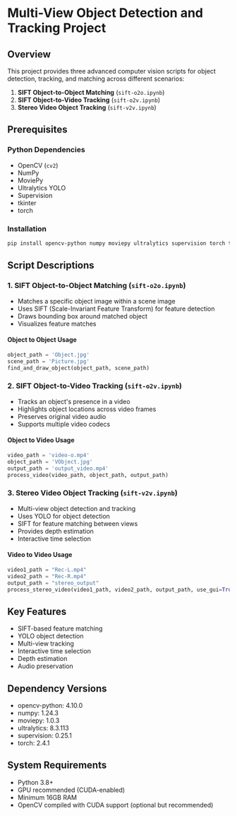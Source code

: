 # Multi-View Object Detection and Tracking Project

## Overview

This project provides three advanced computer vision scripts for object detection, tracking, and matching across different scenarios:

1. **SIFT Object-to-Object Matching** (`sift-o2o.ipynb`)
2. **SIFT Object-to-Video Tracking** (`sift-o2v.ipynb`)
3. **Stereo Video Object Tracking** (`sift-v2v.ipynb`)

## Prerequisites

### Python Dependencies

- OpenCV (`cv2`)
- NumPy
- MoviePy
- Ultralytics YOLO
- Supervision
- tkinter
- torch

### Installation

```bash
pip install opencv-python numpy moviepy ultralytics supervision torch tkinter
```

## Script Descriptions

### 1. SIFT Object-to-Object Matching (`sift-o2o.ipynb`)

- Matches a specific object image within a scene image
- Uses SIFT (Scale-Invariant Feature Transform) for feature detection
- Draws bounding box around matched object
- Visualizes feature matches

#### Object to Object Usage

```python
object_path = 'Object.jpg'
scene_path = 'Picture.jpg'
find_and_draw_object(object_path, scene_path)
```

### 2. SIFT Object-to-Video Tracking (`sift-o2v.ipynb`)

- Tracks an object's presence in a video
- Highlights object locations across video frames
- Preserves original video audio
- Supports multiple video codecs

#### Object to Video Usage

```python
video_path = 'video-o.mp4'
object_path = 'VObject.jpg'
output_path = 'output_video.mp4'
process_video(video_path, object_path, output_path)
```

### 3. Stereo Video Object Tracking (`sift-v2v.ipynb`)

- Multi-view object detection and tracking
- Uses YOLO for object detection
- SIFT for feature matching between views
- Provides depth estimation
- Interactive time selection

#### Video to Video Usage

```python
video1_path = "Rec-L.mp4"
video2_path = "Rec-R.mp4"
output_path = "stereo_output"
process_stereo_video(video1_path, video2_path, output_path, use_gui=True)
```

## Key Features

- SIFT-based feature matching
- YOLO object detection
- Multi-view tracking
- Interactive time selection
- Depth estimation
- Audio preservation

## Dependency Versions

- opencv-python: 4.10.0
- numpy: 1.24.3
- moviepy: 1.0.3
- ultralytics: 8.3.113
- supervision: 0.25.1
- torch: 2.4.1

## System Requirements

- Python 3.8+
- GPU recommended (CUDA-enabled)
- Minimum 16GB RAM
- OpenCV compiled with CUDA support (optional but recommended)
